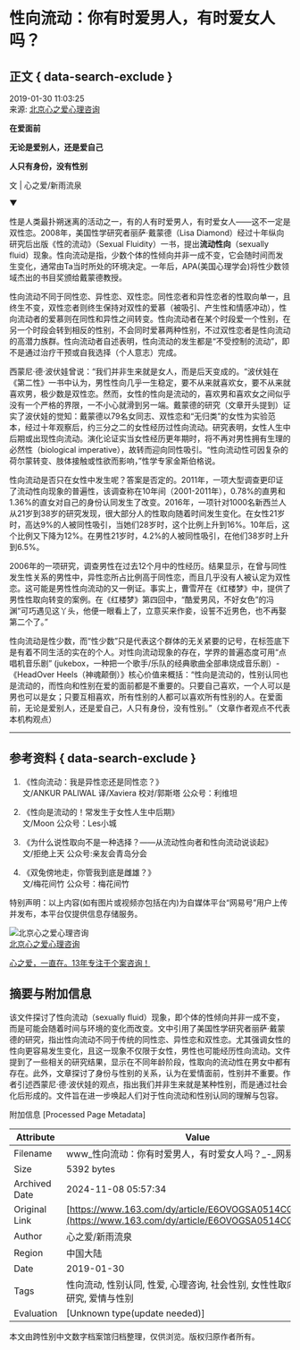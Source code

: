 # 性向流动：你有时爱男人，有时爱女人吗？

## 正文 { data-search-exclude }


2019-01-30 11:03:25  
来源: [北京心之爱心理咨询](https://www.163.com/dy/media/T1481614600591.html)  

**在爱面前**

**无论是爱别人，还是爱自己**

**人只有身份，没有性别**

文 | 心之爱/新雨流泉

▼

性是人类最扑朔迷离的活动之一，有的人有时爱男人，有时爱女人——这不一定是双性恋。2008年，美国性学研究者丽萨·戴蒙德（Lisa Diamond）经过十年纵向研究后出版《性的流动》（Sexual Fluidity）一书，提出**流动性向**（sexually fluid）现象。性向流动是指，少数个体的性倾向并非一成不变，它会随时间而发生变化，通常由Ta当时所处的环境决定。一年后，APA(美国心理学会)将性少数领域杰出的书目奖颁给戴蒙德教授。

性向流动不同于同性恋、异性恋、双性恋。同性恋者和异性恋者的性取向单一，且终生不变，双性恋者则终生保持对双性的爱慕（被吸引、产生性和情感冲动），性向流动者的爱慕则在同性和异性之间转变。性向流动者在某个时段爱一个性别，在另一个时段会转到相反的性别，不会同时爱慕两种性别，不过双性恋者是性向流动的高潜力族群。性向流动者自述表明，性向流动的发生都是“不受控制的流动”，即不是通过治疗干预或自我选择（个人意志）完成。

西蒙尼·德·波伏娃曾说：“我们并非生来就是女人，而是后天变成的。“波伏娃在《第二性》一书中认为，男性性向几乎一生稳定，要不从来就喜欢女，要不从来就喜欢男，极少数是双性恋。然而，女性的性向是流动的，喜欢男和喜欢女之间似乎没有一个严格的界限，一不小心就滑到另一端。戴蒙德的研究（文章开头提到）证实了波伏娃的觉知：戴蒙德以79名女同志、双性恋和“无归类”的女性为实验范本，经过十年观察后，约三分之二的女性经历过性向流动。研究表明，女性人生中后期或出现性向流动。演化论证实当女性经历更年期时，将不再对男性拥有生理的必然性（biological imperative），故转而迎向同性吸引。“性向流动性可因复杂的荷尔蒙转变、肢体接触或性欲而影响，”性学专家金斯伯格说。

性向流动是否只在女性中发生呢？答案是否定的。2011年，一项大型调查更印证了流动性向现象的普遍性，该调查称在10年间（2001-2011年），0.78%的直男和1.36%的直女对自己的身份认同发生了改变。2016年，一项针对1000名新西兰人从21岁到38岁的研究发现，很大部分人的性取向随着时间发生变化。在女性21岁时，高达9%的人被同性吸引，当她们28岁时，这个比例上升到16%。10年后，这个比例又下降为12%。在男性21岁时，4.2%的人被同性吸引，在他们38岁时上升到6.5%。

2006年的一项研究，调查男性在过去12个月中的性经历。结果显示，在曾与同性发生性关系的男性中，异性恋所占比例高于同性恋，而且几乎没有人被认定为双性恋。这可能是男性性向流动的又一例证。事实上，曹雪芹在《红楼梦》中，提供了男性性取向转变的案例。在《红楼梦》第四回中，“酷爱男风，不好女色”的冯渊“可巧遇见这丫头，他便一眼看上了，立意买来作妾，设誓不近男色，也不再娶第二个了。”

性向流动是性少数，而“性少数”只是代表这个群体的无关紧要的记号，在标签底下是有着不同生活的实在的个人。对性向流动现象的存在，学界的普遍态度可用“点唱机音乐剧” (jukebox，一种把一个歌手/乐队的经典歌曲全部串烧成音乐剧）-《HeadOver Heels（神魂颠倒）》核心价值来概括：“性向是流动的，性别认同也是流动的，而性向和性别在爱的面前都是不重要的。只要自己喜欢，一个人可以是男也可以是女；只要互相喜欢，所有性别的人都可以喜欢所有性别的人。在爱面前，无论是爱别人，还是爱自己，人只有身份，没有性别。”（文章作者观点不代表本机构观点）

---

## 参考资料 { data-search-exclude }

1. 《性向流动：我是异性恋还是同性恋？》  
   文/ANKUR PALIWAL 译/Xaviera 校对/郭斯塔 公众号：利维坦

2. 《性向是流动的！常发生于女性人生中后期》  
   文/Moon 公众号：Les小城

3. 《为什么说性取向不是一种选择？——从流动性向者和性向流动说谈起》  
   文/拒绝上天 公众号:亲友会青岛分会

4. 《双兔傍地走，你管我到底是雌雄？》  
   文/梅花间竹 公众号：梅花间竹

特别声明：以上内容(如有图片或视频亦包括在内)为自媒体平台“网易号”用户上传并发布，本平台仅提供信息存储服务。

![北京心之爱心理咨询](https://nimg.ws.126.net/?url=http://dingyue.ws.126.net/LWVNgJkGrzLH31r4EZAn52Tq56qSxrFSa8VCHWY2zHSE91534053513059.jpeg&thumbnail=160y160&quality=80&type=jpg)  
[北京心之爱心理咨询](https://www.163.com/dy/media/T1481614600591.html)  

[心之爱，一直在。13年专注于个案咨询！](https://www.163.com/dy/media/T1481614600591.html)

## 摘要与附加信息

<!-- tcd_abstract -->
该文件探讨了性向流动（sexually fluid）现象，即个体的性倾向并非一成不变，而是可能会随着时间与环境的变化而改变。文中引用了美国性学研究者丽萨·戴蒙德的研究，指出性向流动不同于传统的同性恋、异性恋和双性恋。尤其强调女性的性向更容易发生变化，且这一现象不仅限于女性，男性也可能经历性向流动。文件提到了一些相关的研究结果，显示在不同年龄阶段，性取向的流动性在男女中都有存在。此外，文章探讨了身份与性别的关系，认为在爱情面前，性别并不重要。作者引述西蒙尼·德·波伏娃的观点，指出我们并非生来就是某种性别，而是通过社会化后形成的。文件旨在进一步唤起人们对于性向流动和性别认同的理解与包容。
<!-- tcd_abstract_end -->

附加信息 [Processed Page Metadata]

| Attribute       | Value                                  |
|-----------------|----------------------------------------|
| Filename        | www_性向流动：你有时爱男人，有时爱女人吗？_-_网易.md                             |
| Size            | 5392 bytes                           |
| Archived Date   | 2024-11-08 05:57:34                             |
| Original Link   | [https://www.163.com/dy/article/E6OVOGSA0514CG54.html](https://www.163.com/dy/article/E6OVOGSA0514CG54.html)                       |
| Author          | 心之爱/新雨流泉                               |
| Region          | 中国大陆                               |
| Date            | 2019-01-30                                 |
| Tags            | 性向流动, 性别认同, 性爱, 心理咨询, 社会性别, 女性性取向, 跨性别研究, 爱情与性别                                 |
| Evaluation            | [Unknown type(update needed)]                                 |
<!-- tcd_table_end -->

本文由跨性别中文数字档案馆归档整理，仅供浏览。版权归原作者所有。
